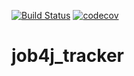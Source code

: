 [![Build Status](https://travis-ci.org/Xazeq/job4j_tracker.svg?branch=master)](https://travis-ci.org/Xazeq/job4j_tracker)
[![codecov](https://codecov.io/gh/Xazeq/job4j_tracker/branch/master/graph/badge.svg)](https://codecov.io/gh/Xazeq/job4j_tracker)

# job4j_tracker
